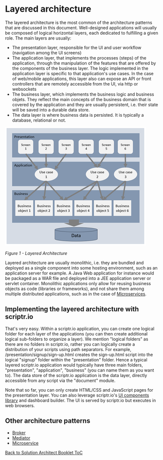 # Layered architecture

The layered architecture is the most common of the architecture patterns that are discussed in this document. 
Well-designed applications will usually be composed of logical horizontal layers, each dedicated to fulfilling a given role. The main layers are usually: 
- The presentation layer, responsible for the UI and user workflow (navigation among the UI screens)
- The application layer, that implements the processes (steps) of the application, through the manipulation of the features that are offered by the components of the business layer.
The logic implemented in the application layer is specific to that application's use cases. In the case of web/mobile applications, this layer also can expose an API or front controllers that are remotely accessible from the UI, via http or websockets
- The business layer, which implements the business logic and business objets. They reflect the main concepts of the business domain that is covered by the application and they are usually persistent, i.e. their state will be saved into a durable data store. 
- The data layer is where business data is persisted. It is typically a database, relational or not.

![layered architecture](./layered.PNG)

*Figure 1 - Layered Architecture*

Layered architecture are usually monolithic, i.e. they are bundled and deployed as a single component into some hosting environment, such as an application server for example. A Java Web application for instance would be packaged as a WAR file and deployed into a JEE application server or servlet container. Monolithic applications only allow for reusing business objects as code (libraries or frameworks), and not share them among multiple distributed applications, such as in the case of [Microservices](./micro_services.md).

## Implementing the layered architecture with scriptr.io

That's very easy. Within a scriptr.io application, you can create one logical folder for each layer of the applications (you can then create additional logical sub-folders to organize a layer). We mention "logical folders" as there are no folders in scriptr.io, rather you can logically create a distribution of your scripts using path separators. For example, /presentation/signup/sign-up.html creates the sign-up.html script into the logical "signup" folder within the "presentation" folder. Hence a typical layered scriptr.io application would typically have three main folders, "presentation", "application", "business" (you can name them as you want to). The data store of the scriptr.io application is the data layer, directly accessible from any script via the "document" module.

Note that so far, you can only create HTML/CSS and JavaScript pages for the presentation layer. You can also leverage scriptr.io's [UI components library](https://github.com/scriptrdotio/UIComponents) and dashboard builder. The UI is served by scriptr.io but executes in web browsers.

## Other architecture patterns
- [Broker](./broker.md)
- [Mediator](./mediator.md)
- [Microservice](./micro_service.md)

[Back to Solution Architect Booklet ToC](./solution_architect_booklet.md#toc)
